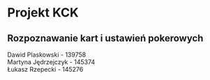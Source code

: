 # Projekt KCK
## Rozpoznawanie kart i ustawień pokerowych  


Dawid Plaskowski - 139758  
Martyna Jędrzejczyk - 145374  
Łukasz Rzepecki - 145276  
